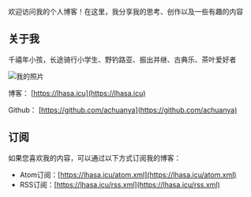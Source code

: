 欢迎访问我的个人博客！在这里，我分享我的思考、创作以及一些有趣的内容

## 关于我

千禧年小孩，长途骑行小学生、野钓路亚、振出并继、古典乐、茶叶爱好者

![我的照片](/images/my-photo.jpg)

博客：
[https://lhasa.icu](https://lhasa.icu)

Github：
[https://github.com/achuanya](https://github.com/achuanya)

## 订阅

如果您喜欢我的内容，可以通过以下方式订阅我的博客：  
- Atom订阅：[https://lhasa.icu/atom.xml](https://lhasa.icu/atom.xml) 
- RSS订阅：[https://lhasa.icu/rss.xml](https://lhasa.icu/rss.xml)